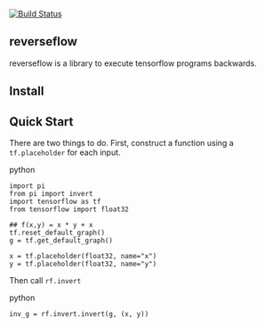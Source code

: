 [![Build Status](https://travis-ci.org/zenna/reverseflow.svg?branch=master)](https://travis-ci.org/zenna/reverseflow)

## reverseflow

reverseflow is a library to execute tensorflow programs backwards.

## Install

## Quick Start

There are two things to do.
First, construct a function using a `tf.placeholder` for each input.

python
```
import pi
from pi import invert
import tensorflow as tf
from tensorflow import float32

## f(x,y) = x * y + x
tf.reset_default_graph()
g = tf.get_default_graph()

x = tf.placeholder(float32, name="x")
y = tf.placeholder(float32, name="y")
```

Then call `rf.invert`

python
```
inv_g = rf.invert.invert(g, (x, y))
```
